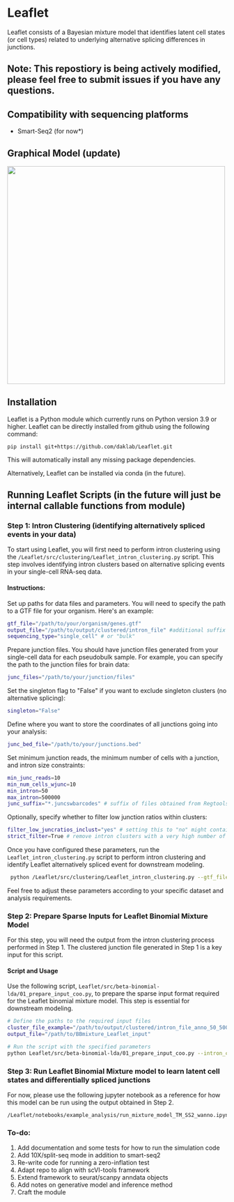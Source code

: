 # Leaflet

Leaflet consists of a Bayesian mixture model that identifies latent cell states (or cell types) related to underlying alternative splicing differences in junctions. 

## Note: This repostiory is being actively modified, please feel free to submit issues if you have any questions.

## Compatibility with sequencing platforms 

- Smart-Seq2 (for now*)

## Graphical Model (update)
<img src="https://github.com/daklab/Leaflet/assets/23510936/3e147ba5-7ee8-47ae-b84c-5e99e0551acf" width="500">

## Installation

Leaflet is a Python module which currently runs on Python version 3.9 or higher. Leaflet can be directly installed from github using the following command:

```pip install git+https://github.com/daklab/Leaflet.git``` 

This will automatically install any missing package dependencies.

Alternatively, Leaflet can be installed via conda (in the future). 

## Running Leaflet Scripts (in the future will just be internal callable functions from module)

### Step 1: Intron Clustering (identifying alternatively spliced events in your data)

To start using Leaflet, you will first need to perform intron clustering using the `/Leaflet/src/clustering/Leaflet_intron_clustering.py` script. This step involves identifying intron clusters based on alternative splicing events in your single-cell RNA-seq data.

#### Instructions:

Set up paths for data files and parameters. You will need to specify the path to a GTF file for your organism. Here's an example:

```bash
gtf_file="/path/to/your/organism/genes.gtf"
output_file="/path/to/output/clustered/intron_file" #additional suffix will be added with params used
sequencing_type="single_cell" # or "bulk"
```
Prepare junction files. You should have junction files generated from your single-cell data for each pseudobulk sample. For example, you can specify the path to the junction files for brain data:

```bash
junc_files="/path/to/your/junction/files"
```   

Set the singleton flag to "False" if you want to exclude singleton clusters (no alternative splicing):

```bash
singleton="False"
```

Define where you want to store the coordinates of all junctions going into your analysis:

```bash
junc_bed_file="/path/to/your/junctions.bed"
```

Set minimum junction reads, the minimum number of cells with a junction, and intron size constraints:

```bash
min_junc_reads=10
min_num_cells_wjunc=10
min_intron=50
max_intron=500000
junc_suffix="*.juncswbarcodes" # suffix of files obtained from Regtools (make sure to append barcodes to extracted junctions!)
```

Optionally, specify whether to filter low junction ratios within clusters:

```bash
filter_low_juncratios_inclust="yes" # setting this to "no" might contain very lowly used junctions (relative to other junctions in cluster but would significantly speed up this step!)
strict_filter=True # remove intron clusters with a very high number of junctions 
```

Once you have configured these parameters, run the ```Leaflet_intron_clustering.py``` script to perform intron clustering and identify Leaflet alternatively spliced event for downstream modeling.

```bash
 python /Leaflet/src/clustering/Leaflet_intron_clustering.py --gtf_file $gtf_file --junc_files $junc_files --output_file $output_file --sequencing_type $sequencing_type --junc_suffix $junc_suffix --filter_low_juncratios_inclust $filter_low_juncratios_inclust
```

Feel free to adjust these parameters according to your specific dataset and analysis requirements.

### Step 2: Prepare Sparse Inputs for Leaflet Binomial Mixture Model

For this step, you will need the output from the intron clustering process performed in Step 1. The clustered junction file generated in Step 1 is a key input for this script.

#### Script and Usage

Use the following script, `Leaflet/src/beta-binomial-lda/01_prepare_input_coo.py`, to prepare the sparse input format required for the Leaflet binomial mixture model. This step is essential for downstream modeling.

```bash
# Define the paths to the required input files
cluster_file_example="/path/to/output/clustered/intron_file_anno_50_500000_5_5_0.01_single_cell.gz"
output_file="/path/to/BBmixture_Leaflet_input"

# Run the script with the specified parameters
python Leaflet/src/beta-binomial-lda/01_prepare_input_coo.py --intron_clusters $cluster_file --output_file $output_file --has_genes "yes" --chunk_size 20000 --train_val_test "no"
```

### Step 3: Run Leaflet Binomial Mixture model to learn latent cell states and differentially spliced junctions 

For now, please use the following jupyter notebook as a reference for how this model can be run using the output obtained in Step 2. 

```
/Leaflet/notebooks/example_analysis/run_mixture_model_TM_SS2_wanno.ipynb
```

### To-do: 

1. Add documentation and some tests for how to run the simulation code 
2. Add 10X/split-seq mode in addition to smart-seq2
3. Re-write code for running a zero-inflation test 
4. Adapt repo to align with scVI-tools framework
5. Extend framework to seurat/scanpy anndata objects
6. Add notes on generative model and inference method
7. Craft the module 
